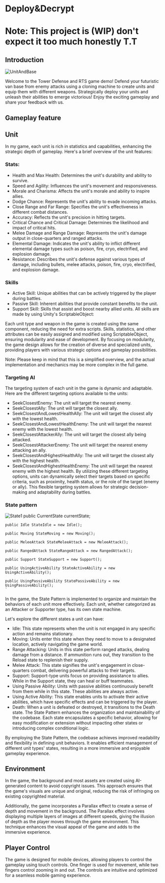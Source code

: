 # Deploy&Decrypt
# Note: This project is (WIP) don't expect it too much honestly T.T
## **Introduction**
![UnitAndBase](https://github.com/AkaiNoval/Unity-Radio-Frequency/assets/127651185/e7a3830d-899a-4d7e-bbb7-8d59a8cbb56d)

Welcome to the Tower Defense and RTS game demo! Defend your futuristic van base from enemy attacks using a cloning machine to create units and equip them with different weapons. Strategically deploy your units and unleash their abilities to emerge victorious! Enjoy the exciting gameplay and share your feedback with us.

## **Gameplay feature**
## **Unit**

In my game, each unit is rich in statistics and capabilities, enhancing the strategic depth of gameplay. Here's a brief overview of the unit features:

### **Stats:**

- Health and Max Health: Determines the unit's durability and ability to survive.
- Speed and Agility: Influences the unit's movement and responsiveness.
- Morale and Charisma: Affects the unit's morale and ability to inspire allies.
- Dodge Chance: Represents the unit's ability to evade incoming attacks.
- Close Range and Far Range: Specifies the unit's effectiveness in different combat distances.
- Accuracy: Reflects the unit's precision in hitting targets.
- Critical Chance and Critical Damage: Determines the likelihood and impact of critical hits.
- Melee Damage and Range Damage: Represents the unit's damage output in close-quarters and ranged attacks.
- Elemental Damage: Indicates the unit's ability to inflict different elemental damage types such as poison, fire, cryo, electrified, and explosion damage.
- Resistance: Describes the unit's defense against various types of damage, including bullets, melee attacks, poison, fire, cryo, electrified, and explosion damage.
  
### **Skills**

- Active Skill: Unique abilities that can be actively triggered by the player during battles.
- Passive Skill: Inherent abilities that provide constant benefits to the unit.
- Support Skill: Skills that assist and boost nearby allied units.
All skills are made by using Unity's ScriptableObject:

Each unit type and weapon in the game is created using the same component, reducing the need for extra scripts.
Skills, statistics, and other attributes can be easily assigned and modified using ScriptableObject, ensuring modularity and ease of development.
By focusing on modularity, the game design allows for the creation of diverse and specialized units, providing players with various strategic options and gameplay possibilities.

Note: Please keep in mind that this is a simplified overview, and the actual implementation and mechanics may be more complex in the full game.
### **Targeting AI**
The targeting system of each unit in the game is dynamic and adaptable. Here are the different targeting options available to the units:

- SeekClosestEnemy: The unit will target the nearest enemy.
- SeekClosestAlly: The unit will target the closest ally.
- SeekClosestAndLowestHealthAlly: The unit will target the closest ally with the lowest health.
- SeekClosestAndLowestHealthEnemy: The unit will target the nearest enemy with the lowest health.
- SeekClosestAttackerAlly: The unit will target the closest ally being attacked.
- SeekClosestAttackerEnemy: The unit will target the nearest enemy attacking an ally.
- SeekClosestAndHighestHealthAlly: The unit will target the closest ally with the highest health.
- SeekClosestAndHighestHealthEnemy: The unit will target the nearest enemy with the highest health.
By utilizing these different targeting options, units can dynamically select their targets based on specific criteria, such as proximity, health status, or the role of the target (enemy or ally). This flexible targeting system allows for strategic decision-making and adaptability during battles.
  
### **State pattern**
![State1](https://github.com/AkaiNoval/Unity-Radio-Frequency/assets/127651185/cfc89f0f-8960-444d-bb74-65570d1f148f)
    public CurrentState currentState;

    public Idle StateIdle = new Idle();
    
    public Moving StateMoving = new Moving();
    
    public MeleeAttack StateMeleeAttack = new MeleeAttack();
    
    public RangedAttack StateRangeAttack = new RangedAttack();
    
    public Support StateSupport = new Support();
    
    public UsingActiveAbility StateActiveAbility = new UsingActiveAbility();
    
    public UsingPassiveAbility StatePassiveAbility = new UsingPassiveAbility();
    `
In the game, the State Pattern is implemented to organize and maintain the behaviors of each unit more effectively. Each unit, whether categorized as an Attacker or Supporter type, has its own state machine.

Let's explore the different states a unit can have:

- Idle: This state represents when the unit is not engaged in any specific action and remains stationary.
- Moving: Units enter this state when they need to move to a designated location, actively navigating the game world.
- Range Attacking: Units in this state perform ranged attacks, dealing damage from a distance. If ammunition runs out, they transition to the Reload state to replenish their supply.
- Melee Attack: This state signifies the unit's engagement in close-quarters combat, delivering powerful attacks to their targets.
- Support: Support-type units focus on providing assistance to allies. While in the Support state, they can heal or buff teammates.
- Using Passive Ability: Units with passive abilities continuously benefit from them while in this state. These abilities are always active.
- Using Active Ability: This state enables units to activate their active abilities, which have specific effects and can be triggered by the player.
- Death: When a unit is defeated or destroyed, it transitions to the Death state.
The State Pattern enhances the organization and maintainability of the codebase. Each state encapsulates a specific behavior, allowing for easy modification or extension without impacting other states or introducing complex conditional logic.

By employing the State Pattern, the codebase achieves improved readability and flexibility in defining unit behaviors. It enables efficient management of different unit types' states, resulting in a more immersive and enjoyable gameplay experience.
## **Environment**

In the game, the background and most assets are created using AI-generated content to avoid copyright issues. This approach ensures that the game's visuals are unique and original, reducing the risk of infringing on existing copyrighted material.

Additionally, the game incorporates a Parallax effect to create a sense of depth and movement in the background. The Parallax effect involves displaying multiple layers of images at different speeds, giving the illusion of depth as the player moves through the game environment. This technique enhances the visual appeal of the game and adds to the immersive experience.
## **Player Control**
The game is designed for mobile devices, allowing players to control the gameplay using touch controls. One finger is used for movement, while two fingers control zooming in and out. The controls are intuitive and optimized for a seamless mobile gaming experience.
